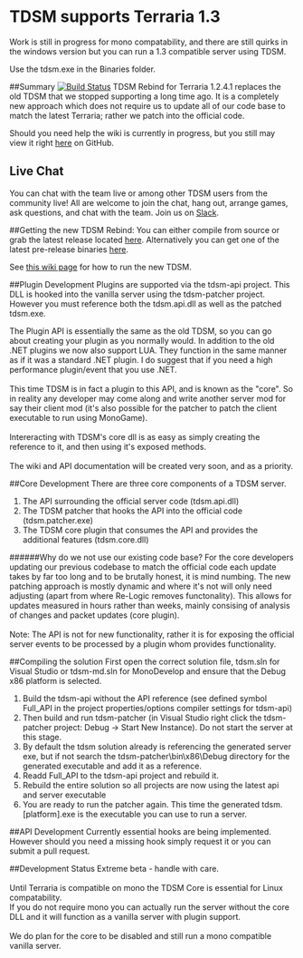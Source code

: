 # TDSM supports Terraria 1.3
Work is still in progress for mono compatability, and there are still quirks in the windows version but you can run a 1.3 compatible server using TDSM.

Use the tdsm.exe in the Binaries folder.

##Summary [![Build Status](https://travis-ci.org/DeathCradle/Terraria-s-Dedicated-Server-Mod.svg?branch=master)](https://travis-ci.org/DeathCradle/Terraria-s-Dedicated-Server-Mod)
TDSM Rebind for Terraria 1.2.4.1 replaces the old TDSM that we stopped supporting a long time ago. It is a completely new approach which does not require us to update all of our code base to match the latest Terraria; rather we patch into the official code.

Should you need help the wiki is currently in progress, but you still may view it right [here](https://github.com/DeathCradle/Terraria-s-Dedicated-Server-Mod/wiki) on GitHub.

## Live Chat
You can chat with the team live or among other TDSM users from the community live! All are welcome to join the chat, hang out, arrange games, ask questions, and chat with the team. Join us on [Slack](http://tdsm.sithous.com/slack).

##Getting the new TDSM Rebind:
You can either compile from source or grab the latest release located [here](https://github.com/DeathCradle/Terraria-s-Dedicated-Server-Mod/releases).
Alternatively you can get one of the latest pre-release binaries [here](https://github.com/DeathCradle/Terraria-s-Dedicated-Server-Mod/tree/master/Binaries).

See [this wiki page](https://github.com/DeathCradle/Terraria-s-Dedicated-Server-Mod/wiki/Installation-and-Running-The-Server) for how to run the new TDSM.
	
##Plugin Development
Plugins are supported via the tdsm-api project. This DLL is hooked into the vanilla server using the tdsm-patcher project. However you must reference both the tdsm.api.dll as well as the patched tdsm.exe.

The Plugin API is essentially the same as the old TDSM, so you can go about creating your plugin as you normally would.
In addition to the old .NET plugins we now also support LUA. They function in the same manner as if it was a standard .NET plugin. I do suggest that if you need a high performance plugin/event that you use .NET.
<br/>
<br/>
This time TDSM is in fact a plugin to this API, and is known as the "core". So in reality any developer may come along and write another server mod for say their client mod (it's also possible for the patcher to patch the client executable to run using MonoGame).
<br/>
<br/>
Intereracting with TDSM's core dll is as easy as simply creating the reference to it, and then using it's exposed methods.
<br/>
<br/>
The wiki and API documentation will be created very soon, and as a priority.

##Core Development
There are three core components of a TDSM server.
<br/>
 1. The API surrounding the official server code (tdsm.api.dll)
 2. The TDSM patcher that hooks the API into the official code (tdsm.patcher.exe)
 3. The TDSM core plugin that consumes the API and provides the additional features (tdsm.core.dll)

######Why do we not use our existing code base?
For the core developers updating our previous codebase to match the official code each update takes by far too long and to be brutally honest, it is mind numbing.
The new patching approach is mostly dynamic and where it's not will only need adjusting (apart from where Re-Logic removes functonality). This allows for updates measured in hours rather than weeks, mainly consising of analysis of changes and packet updates (core plugin).
<br/>
<br/>
Note: The API is not for new functionality, rather it is for exposing the official server events to be processed by a plugin whom provides functionality.

##Compiling the solution
First open the correct solution file, tdsm.sln for Visual Studio or tdsm-md.sln for MonoDevelop and ensure that the Debug x86 platform is selected.


1. Build the tdsm-api without the API reference (see defined symbol Full_API in the project properties/options compiler settings for tdsm-api) 
2. Then build and run tdsm-patcher (in Visual Studio right click the tdsm-patcher project: Debug -> Start New Instance). Do not start the server at this stage.
3. By default the tdsm solution already is referencing the generated server exe, but if not search the tdsm-patcher\bin\x86\Debug directory for the generated executable and add it as a reference.
4. Readd Full_API to the tdsm-api project and rebuild it.
5. Rebuild the entire solution so all projects are now using the latest api and server executable
6. You are ready to run the patcher again. This time the generated tdsm.[platform].exe is the executable you can use to run a server.

##API Development
Currently essential hooks are being implemented. However should you need a missing hook simply request it or you can submit a pull request.

##Development Status
Extreme beta - handle with care.
<br/>
<br/>
Until Terraria is compatible on mono the TDSM Core is essential for Linux compatability.
<br/>
If you do not require mono you can actually run the server without the core DLL and it will function as a vanilla server with plugin support.
<br/>
<br/>
We do plan for the core to be disabled and still run a mono compatible vanilla server.
